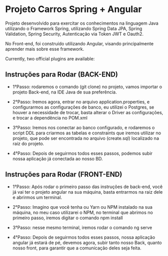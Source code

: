 # Projeto Carros Spring + Angular

Projeto desenvolvido para exercitar os conhecimentos na linguagem Java utilizando o Framework Spring, utilizando Spring Data JPA, Spring Validation, Spring Security, Autenticação via Token JWT e Oauth2.

No Front-end, foi construído utilizando Angular, visando principalmente aprender mais sobre esse framework.

Currently, two official plugins are available:

## Instruções para Rodar (BACK-END)

- 1°Passo: rodaremos o comando (git clone) no projeto, vamos importar o projeto Back-end, na IDE Java de sua preferência.

- 2°Passo: Iremos agora, entrar no arquivo application.properties, e configurarmos as configurações de banco, eu utilizei o Postgres, se houver a necessidade de trocar, basta alterar o Driver as configurações, e trocar a dependência no POM.xml

- 3°Passo: Iremos nos conectar ao banco configurado, e rodaremos o script DDL para criarmos as tabelas e constraints que iremos utilizar no projeto, que pode ser encontrada no arquivo (create.sql) localizado na raiz do projeto.

- 4°Passo: Depois de seguirmos todos esses passos, podemos subir nossa aplicação já conectada ao nosso BD.

## Instruções para Rodar (FRONT-END)

- 1°Passo: Após rodar o primeiro passo das instruções de back-end, você já vai ter o projeto angular na sua máquina, basta entrarmos na raiz dele e abrirmos um terminal.

- 2°Passo: Imagino que você tenha ou Yarn ou NPM instalado na sua máquina, no meu caso utilizarei o NPM, no terminal que abrimos no primeiro passo, iremos digitar o comando npm install

- 3°Passo: nesse mesmo terminal, iremos rodar o comando ng serve

- 4°Passo: Depois de seguirmos todos esses passos, nossa aplicação angular já estará de pé, devemos agora, subir tanto nosso Back, quanto nosso front, para garantir que a comunicação deles seja feita.